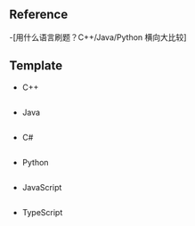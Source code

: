 ## Reference
-[用什么语言刷题？C++/Java/Python 横向大比较]

## Template
- C++
```

```

- Java
```

```


- C#
```  

```
- Python
```

```
- JavaScript
```
```
- TypeScript
```
```